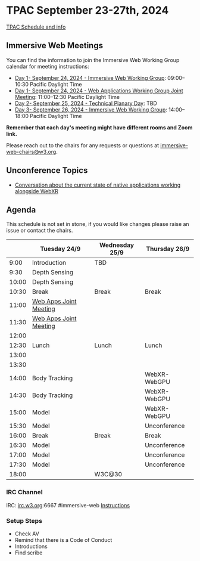 # TPAC September 23-27th, 2024

[TPAC Schedule and info](https://www.w3.org/2024/09/TPAC/schedule.html)

## Immersive Web Meetings

You can find the information to join the Immersive Web Working Group calendar for meeting instructions:


- [Day 1- September 24, 2024 - Immersive Web Working Group](https://www.w3.org/events/meetings/7dfe2c59-9809-427a-9d64-724c76694cf7/): 09:00–10:30 Pacific Daylight Time 
- [Day 1- September 24, 2024 - Web Applications Working Group Joint Meeting](https://www.w3.org/events/meetings/e3724be4-18f0-4846-93c4-ddf0f0839697/): 11:00–12:30 Pacific Daylight Time
- [Day 2- September 25, 2024 - Technical Planary Day](): TBD
- [Day 3- September 26, 2024 - Immersive Web Working Group](https://www.w3.org/events/meetings/59c03681-a916-4f8e-a8b0-9cfaff8e5cdc/): 14:00–18:00 Pacific Daylight Time


**Remember that each day's meeting might have different rooms and Zoom link.**

Please reach out to the chairs for any requests or questions at immersive-web-chairs@w3.org.

## Unconference Topics
 * [Conversation about the current state of native applications working alongside WebXR](https://github.com/immersive-web/proposals/issues/15)

## Agenda

This schedule is not set in stone, if you would like changes please raise an issue or contact the chairs.

|               | Tuesday 24/9   | Wednesday 25/9 | Thursday 26/9 |
| ------------- | -------------- | -------------- | ------------- |
| 9:00          | Introduction   | TBD            |               |
| 9:30          | Depth Sensing  |                |               |
| 10:00         | Depth Sensing  |                |               |
| 10:30         | Break          | Break          | Break         |
| 11:00         | [Web Apps Joint Meeting](https://www.w3.org/events/meetings/e3724be4-18f0-4846-93c4-ddf0f0839697/)|                |               |
| 11:30         | [Web Apps Joint Meeting](https://www.w3.org/events/meetings/e3724be4-18f0-4846-93c4-ddf0f0839697/)|           |               |
| 12:00         |                |                |               |
| 12:30         | Lunch          | Lunch          | Lunch         |
| 13:00         |                |                |               |
| 13:30         |                |                |               |
| 14:00         | Body Tracking  |                | WebXR-WebGPU  |
| 14:30         | Body Tracking  |                | WebXR-WebGPU  |
| 15:00         | Model          |                | WebXR-WebGPU  |
| 15:30         | Model          |                | Unconference  |
| 16:00         | Break          | Break          | Break         |
| 16:30         | Model          |                | Unconference  |
| 17:00         | Model          |                | Unconference  |
| 17:30         | Model          |                | Unconference  |
| 18:00         |                |   W3C@30       |               |

### IRC Channel

IRC: [irc.w3.org](http://irc.w3.org/):6667 #immersive-web [Instructions](https://github.com/immersive-web/administrivia/blob/master/IRC.md)

### Setup Steps

- Check AV
- Remind that there is a Code of Conduct
- Introductions
- Find scribe

